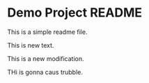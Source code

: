 # Demo Project README

This is a simple readme file.

This is new text.

This is a new modification.

THi is gonna caus trubble.